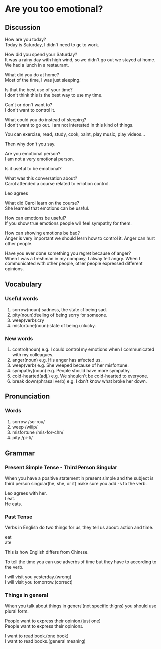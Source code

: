 # Are you too emotional?  
## Discussion
How are you today?  
Today is Saturday, I didn't need to go to work.  

How did you spend your Saturday?  
It was a rainy day with high wind, so we didn't go out we stayed at home.  
We had a lunch in a restaurant.  

What did you do at home?  
Most of the time, I was just sleeping.  

Is that the best use of your time?  
I don't think this is the best way to use my time.  

Can't or don't want to?  
I don't want to control it.  

What could you do instead of sleeping?  
I don't want to go out. I am not interested in this kind of things.  

You can exercise, read, study, cook, paint, play music, play videos...  

Then why don't you say.  

Are you emotional person?  
I am not a very emotional person.  

Is it useful to be emotional?  

What was this conversation about?  
Carol attended a course related to emotion control.  

Leo agrees


What did Carol learn on the course?  
She learned that emotions can be useful. 

How can emotions be useful?  
If you show true emotions people will feel sympathy for them.  

How can showing emotions be bad?  
Anger is very important we should learn how to control it.
Anger can hurt other people.  

Have you ever done something you regret because of anger?  
When I was a freshman in my company, I alway felt angry. When I communicated with other people, other people expressed different opinions.  

## Vocabulary
### Useful words
1. sorrow(noun):sadness, the state of being sad.
1. pity(noun):feeling of being sorry for someone.
1. weep(verb):cry
1. misfortune(noun):state of being unlucky.

### New words
1. control(noun) e.g. I could control my emotions when I communicated with my colleagues.
1. anger(noun) e.g. His anger has affected us.
1. weep(verb) e.g. She weeped because of her misfortune.
1. sympathy(noun) e.g. People should have more sympathy.
1. cold-hearted(adj.) e.g. We shouldn't be cold-hearted to everyone.
1. break down(phrasal verb) e.g. I don't know what broke her down. 


## Pronunciation
### Words
1. sorrow /so-rou/
1. weep /wiiip/
1. misfortune /mis-for-chn/
1. pity /pi-ti/

## Grammar
### Present Simple Tense - Third Person Singular
When you have a positive statement in present simple and the subject is third person singular(he, she, or it) make sure you add -s to the verb.  

Leo agrees with her.  
I eat.  
He eats.  


### Past Tense
Verbs in English do two things for us, they tell us about: action and time.  

eat   
ate   

This is how English differs from Chinese.  

To tell the time you can use adverbs of time but they have to according to the verb.  

I will visit you yesterday.(wrong)  
I will visit you tomorrow.(correct)  

### Things in general
When you talk about things in general(not specific thigns) you should use plural form.  

People want to express their opinion.(just one)  
People want to express their opinions.  

I want to read book.(one book)  
I want to read books.(general meaning)  
